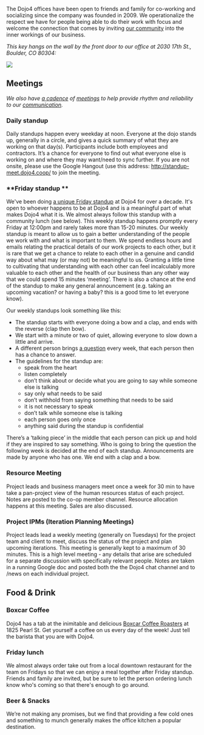 The Dojo4 offices have been open to friends and family for co-working
and socializing since the company was founded in 2009. We operationalize
the respect we have for people being able to do their work with focus
and welcome the connection that comes by inviting [our
community](https://dojo4.bit.ai/docs/PrDevHsnFoQV5OWF) into the inner
workings of our business.

*This key hangs on the wall by the front door to our office at 2030 17th
St., Boulder, CO 80304:*

![](https://d2eslrut6bvw18.cloudfront.net/v2/39196/contents/xSErySnL1ZDFBiY3/mw1920_Screen_Shot_2021-07-08_at_4.17.39_PM.png)

  

## **Meetings**

*We also have* [*a
cadence*](https://little-startup-handbook.dojo4.com/find-a-rythm/) *of*
[*meetings*](https://little-startup-handbook.dojo4.com/meetings/) *to
help provide rhythm and reliability to our*
[*communication*](https://dojo4.bit.ai/docs/Bxydnl5HTPtYOSsN)*.*

### **Daily standup**

Daily standups happen every weekday at noon. Everyone at the dojo stands
up, generally in a circle, and gives a quick summary of what they are
working on that day(s). Participants include both employees and
contractors. It’s a chance for everyone to find out what everyone else
is working on and where they may want/need to sync further. If you are
not onsite, please use the Google Hangout (use this address:
<http://standup-meet.dojo4.coop/> to join the meeting.

  

### **Friday standup **        

We've been doing [a unique Friday
standup](https://dojo4.com/blog/a-bow-and-a-clap) at Dojo4 for over a
decade. It's open to whoever happens to be at Dojo4 and is a meaningful
part of what makes Dojo4 what it is. We almost always follow this
standup with a community lunch (see below). This weekly standup happens
promptly every Friday at 12:00pm and rarely takes more than 15-20
minutes. Our weekly standup is meant to allow us to gain a better
understanding of the people we work with and what is important to them.
We spend endless hours and emails relating the practical details of our
work projects to each other, but it is rare that we get a chance to
relate to each other in a genuine and candid way about what may (or may
not) be meaningful to us. Granting a little time to cultivating that
understanding with each other can feel incalculably more valuable to
each other and the health of our business than any other way that we
could spend 15 minutes ‘meeting’. There is also a chance at the end of
the standup to make any general announcement (e.g. taking an upcoming
vacation? or having a baby? this is a good time to let everyone know).

Our weekly standups look something like this:

  - The standup starts with everyone doing a bow and a clap, and ends
    with the reverse (clap then bow).
  - We start with a minute or two of quiet, allowing everyone to slow
    down a little and arrive.
  - A different person brings [a
    question](https://dojo4.com/blog/friday-question) every week, that
    each person then has a chance to answer. 
  - The guidelines for the standup are:
      - speak from the heart
      - listen completely
      - don’t think about or decide what you are going to say while
        someone else is talking
      - say only what needs to be said
      - don’t withhold from saying something that needs to be said
      - it is not necessary to speak
      - don’t talk while someone else is talking
      - each person goes only once
      - anything said during the standup is confidential

There’s a ‘talking piece’ in the middle that each person can pick up and
hold if they are inspired to say something. Who is going to bring the
question the following week is decided at the end of each
standup. Announcements are made by anyone who has one. We end with a
clap and a bow.

  

### **Resource Meeting**

Project leads and business managers meet once a week for 30 min to have
take a pan-project view of the human resources status of each project.
Notes are posted to the co-op member channel. Resource allocation
happens at this meeting. Sales are also discussed.

  

### **Project IPMs (Iteration Planning Meetings)**

Project leads lead a weekly meeting (generally on Tuesdays) for the
project team and client to meet, discuss the status of the project and
plan upcoming iterations. This meeting is generally kept to a maximum of
30 minutes. This is a high level meeting - any details that arise are
scheduled for a separate discussion with specifically relevant people.
Notes are taken in a running Google doc and posted both the the Dojo4
chat channel and to /news on each individual project.

  

## **Food & Drink**

### **Boxcar Coffee**

Dojo4 has a tab at the inimitable and delicious [Boxcar Coffee
Roasters](https://www.boxcarcoffee.com/) at 1825 Pearl St. Get yourself
a coffee on us every day of the week\! Just tell the barista that you
are with Dojo4.

### **Friday lunch**

We almost always order take out from a local downtown restaurant for the
team on Fridays so that we can enjoy a meal together after Friday
standup. Friends and family are invited, but be sure to let the person
ordering lunch know who's coming so that there's enough to go around.

### **Beer & Snacks**

We’re not making any promises, but we find that providing a few cold
ones and something to munch generally makes the office kitchen a popular
destination.
